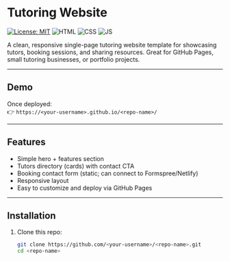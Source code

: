 # Tutoring Website

[![License: MIT](https://img.shields.io/badge/License-MIT-yellow.svg)](./LICENSE) ![HTML](https://img.shields.io/badge/HTML-5-orange) ![CSS](https://img.shields.io/badge/CSS-3-blue) ![JS](https://img.shields.io/badge/JavaScript-ES6-yellowgreen)

A clean, responsive single-page tutoring website template for showcasing tutors, booking sessions, and sharing resources. Great for GitHub Pages, small tutoring businesses, or portfolio projects.

---

## Demo

Once deployed:  
👉 `https://<your-username>.github.io/<repo-name>/`

---

## Features

- Simple hero + features section  
- Tutors directory (cards) with contact CTA  
- Booking contact form (static; can connect to Formspree/Netlify)  
- Responsive layout  
- Easy to customize and deploy via GitHub Pages  

---

## Installation

1. Clone this repo:
   ```bash
   git clone https://github.com/<your-username>/<repo-name>.git
   cd <repo-name>

